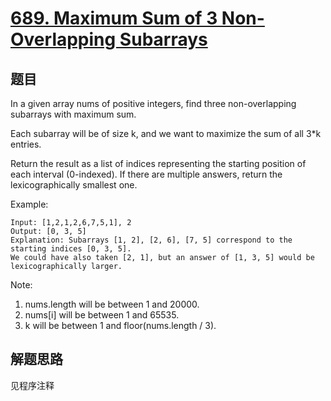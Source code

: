 # [689. Maximum Sum of 3 Non-Overlapping Subarrays](https://leetcode.com/problems/maximum-sum-of-3-non-overlapping-subarrays/)

## 题目

In a given array nums of positive integers, find three non-overlapping subarrays with maximum sum.

Each subarray will be of size k, and we want to maximize the sum of all 3*k entries.

Return the result as a list of indices representing the starting position of each interval (0-indexed).  If there are multiple answers, return the lexicographically smallest one.

Example:

```text
Input: [1,2,1,2,6,7,5,1], 2
Output: [0, 3, 5]
Explanation: Subarrays [1, 2], [2, 6], [7, 5] correspond to the starting indices [0, 3, 5].
We could have also taken [2, 1], but an answer of [1, 3, 5] would be lexicographically larger.
```

Note:

1. nums.length will be between 1 and 20000.
1. nums[i] will be between 1 and 65535.
1. k will be between 1 and floor(nums.length / 3).

## 解题思路

见程序注释
